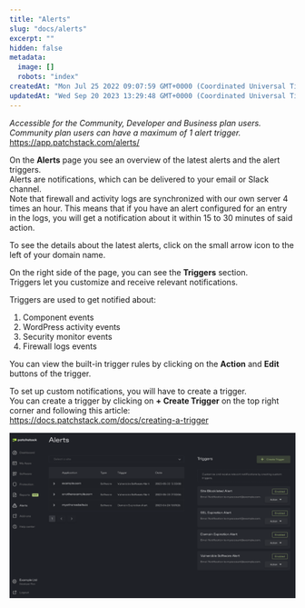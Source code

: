 ```yaml
---
title: "Alerts"
slug: "docs/alerts"
excerpt: ""
hidden: false
metadata: 
  image: []
  robots: "index"
createdAt: "Mon Jul 25 2022 09:07:59 GMT+0000 (Coordinated Universal Time)"
updatedAt: "Wed Sep 20 2023 13:29:48 GMT+0000 (Coordinated Universal Time)"
---
```

_Accessible for the Community, Developer and Business plan users. Community plan users can have a maximum of 1 alert trigger._  
<https://app.patchstack.com/alerts/>

On the **Alerts** page you see an overview of the latest alerts and the alert triggers.  
Alerts are notifications, which can be delivered to your email or Slack channel.  
Note that firewall and activity logs are synchronized with our own server 4 times an hour. This means that if you have an alert configured for an entry in the logs, you will get a notification about it within 15 to 30 minutes of said action.

To see the details about the latest alerts, click on the small arrow icon to the left of your domain name.

On the right side of the page, you can see the **Triggers** section.  
Triggers let you customize and receive relevant notifications.

Triggers are used to get notified about:

<ol><li>Component events</lI>
<li>WordPress activity events</li>
<li>Security monitor events</li>
<li>Firewall logs events</li></ol>

You can view the built-in trigger rules by clicking on the **Action** and **Edit** buttons of the trigger.

To set up custom notifications, you will have to create a trigger.  
You can create a trigger by clicking on **+ Create Trigger** on the top right corner and following this article: <a href="https://docs.patchstack.com/docs/creating-a-trigger" target="_blank">https://docs.patchstack.com/docs/creating-a-trigger</a>

![](/src/assets/images/6a5df31-small-Patchstack_Alerts_and_triggers.png)
